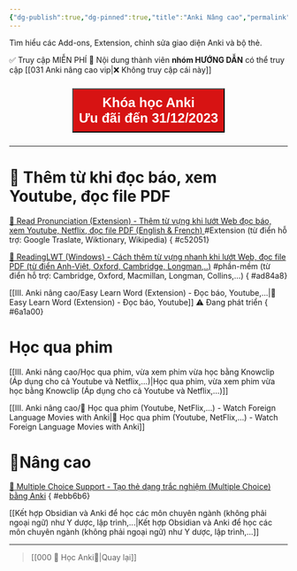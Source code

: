 ```yaml
---
{"dg-publish":true,"dg-pinned":true,"title":"Anki Nâng cao","permalink":"/iii-anki-nang-cao/030-anki-nang-cao/","pinned":true,"dgPassFrontmatter":true}
---
```


Tìm hiểu các Add-ons, Extension, chỉnh sửa giao diện Anki và bộ thẻ.

✅ Truy cập MIỄN PHÍ
👑 Nội dung thành viên **nhóm HƯỚNG DẪN** có thể truy cập
[[031 Anki nâng cao vip\|❌ Không truy cập cái này]]

<div style="display: flex; flex-direction: column; align-items: center; cursor: pointer;">
  <a href="https://hocanki.com/tham-gia-nhom-huong-dan-anki/" target="_blank">
    <button style="height:100%;font-size: 24px; padding: 10px; margin: 10px 0; background: #D71313; font-weight: 600; color: white;">Khóa học Anki<br>Ưu đãi đến 31/12/2023</button>
  </a>
</div>

_______

# 🔭 Thêm từ khi đọc báo, xem Youtube, đọc file PDF


[👑 Read Pronunciation (Extension) - Thêm từ vựng khi lướt Web đọc báo, xem Youtube, Netflix, đọc file PDF (English & French) ](https://www.facebook.com/groups/ankikhoa2/posts/653970943451875/) #Extension 
(từ điển hỗ trợ: Google Traslate, Wiktionary, Wikipedia)
{ #c52051}


[👑 ReadingLWT (Windows) - Cách thêm từ vựng nhanh khi lướt Web, đọc file PDF (từ điển Anh-Việt, Oxford, Cambridge, Longman,..)](https://www.facebook.com/100006970567626/videos/249611901177402/) #phần-mềm 
(từ điển hỗ trợ: Cambridge, Oxford, Macmillan, Longman, Collins,...)
{ #ad84a8}


[[III. Anki nâng cao/Easy Learn Word (Extension) - Đọc báo, Youtube,...\|👑 Easy Learn Word (Extension) - Đọc báo, Youtube]] ⚠️ Đang phát triển
{ #6a1a00}


# Học qua phim


[[III. Anki nâng cao/Học qua phim, vừa xem phim vừa học bằng Knowclip (Áp dụng cho cả Youtube và Netflix,…)\|Học qua phim, vừa xem phim vừa học bằng Knowclip (Áp dụng cho cả Youtube và Netflix,…)]]


[[III. Anki nâng cao/👑 Học qua phim (Youtube, NetFlix,...) - Watch Foreign Language Movies with Anki\|👑 Học qua phim (Youtube, NetFlix,...) - Watch Foreign Language Movies with Anki]]
# 💎Nâng cao

[👑 Multiple Choice Support - Tạo thẻ dạng trắc nghiệm (Multiple Choice) bằng Anki](https://www.facebook.com/100006970567626/videos/647310920677093/)
{ #ebb6b6}


[[Kết hợp Obsidian và Anki để học các môn chuyên ngành (không phải ngoại ngữ) như Y dược, lập trình,...\|Kết hợp Obsidian và Anki để học các môn chuyên ngành (không phải ngoại ngữ) như Y dược, lập trình,...]]

___
> [[000 🌟 Học Anki🌟\|Quay lại]]